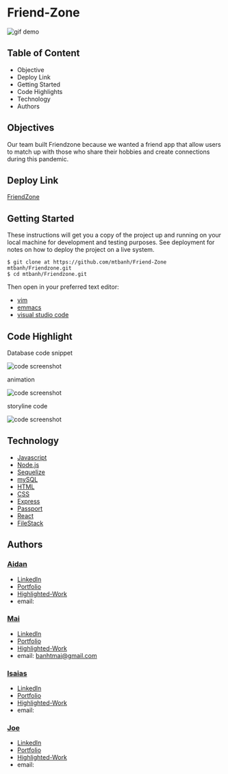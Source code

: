 # Friend-Zone

![gif demo]()

## Table of Content
- Objective
- Deploy Link
- Getting Started
- Code Highlights
- Technology
- Authors

## Objectives
Our team built Friendzone because we wanted a friend app that allow users to match up with those who share their hobbies and create connections during this pandemic. 

## Deploy Link

[FriendZone](https://ucb-mern-friendzone.herokuapp.com/)

## Getting Started
These instructions will get you a copy of the project up and running on your local machine for development and testing purposes. See deployment for notes on how to deploy the project on a live system.

```
$ git clone at https://github.com/mtbanh/Friend-Zone
mtbanh/Friendzone.git
$ cd mtbanh/Friendzone.git

```
Then open in your preferred text editor:
- [vim](https://www.vim.org/) 
- [emmacs](https://www.gnu.org/software/emacs/)
- [visual studio code](https://code.visualstudio.com/) 

## Code Highlight
Database code snippet

![code screenshot]()

animation 

![code screenshot]()

storyline code 

![code screenshot]()



## Technology
* [Javascript](https://developer.mozilla.org/en-US/docs/Web/JavaScrip)
* [Node.js](https://node.js.org/)
* [Sequelize](https://sequelize.org/)
* [mySQL]()
* [HTML](https://en.wikipedia.org/wiki/HTML5)
* [CSS](https://www.w3.org/Style/CSS/Overview.en.html)
* [Express](https://expressjs.com/)
* [Passport](http://www.passportjs.org/)
* [React]()
* [FileStack]()



## Authors 
### [Aidan](https://github.com/aidansweeny)
- [LinkedIn]()
- [Portfolio]( )
- [Highlighted-Work]( )
- email: 

### [Mai](https://github.com/mtbanh)
- [LinkedIn](https://www.linkedin.com/in/banhtmai/)
- [Portfolio]()
- [Highlighted-Work]()
- email: banhtmai@gmail.com

### [Isaias](https://github.com/idelmundo)
- [LinkedIn]( )
- [Portfolio]( )
- [Highlighted-Work]( )
- email: 

### [Joe](https://github.com/jdavis3333)
- [LinkedIn]()
- [Portfolio]()
- [Highlighted-Work]()
- email: 